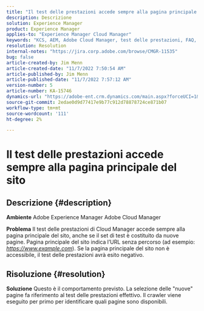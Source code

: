 ```yaml
---
title: "Il test delle prestazioni accede sempre alla pagina principale del sito"
description: Descrizione
solution: Experience Manager
product: Experience Manager
applies-to: "Experience Manager Cloud Manager"
keywords: "KCS, AEM, Adobe Cloud Manager, test delle prestazioni, FAQ, Adobe Experience Manager, pagina principale"
resolution: Resolution
internal-notes: "https://jira.corp.adobe.com/browse/CMGR-11535"
bug: false
article-created-by: Jim Menn
article-created-date: "11/7/2022 7:50:54 AM"
article-published-by: Jim Menn
article-published-date: "11/7/2022 7:57:12 AM"
version-number: 5
article-number: KA-15746
dynamics-url: "https://adobe-ent.crm.dynamics.com/main.aspx?forceUCI=1&pagetype=entityrecord&etn=knowledgearticle&id=f6cd19e2-705e-ed11-9561-6045bd0065f9"
source-git-commit: 2edae0d9d77417e9b77c912d78878724ce871b07
workflow-type: tm+mt
source-wordcount: '111'
ht-degree: 2%

---
```


# Il test delle prestazioni accede sempre alla pagina principale del sito

## Descrizione {#description}


<b>Ambiente</b>
Adobe Experience Manager Adobe Cloud Manager

<b>Problema</b>
Il test delle prestazioni di Cloud Manager accede sempre alla pagina principale del sito, anche se il set di test è costituito da nuove pagine.
Pagina principale del sito indica l’URL senza percorso (ad esempio: *https://www.example.com*).
Se la pagina principale del sito non è accessibile, il test delle prestazioni avrà esito negativo.


## Risoluzione {#resolution}


<b>Soluzione</b>
Questo è il comportamento previsto.
La selezione delle &quot;nuove&quot; pagine fa riferimento al test delle prestazioni effettivo.
Il crawler viene eseguito per primo per identificare quali pagine sono disponibili.
